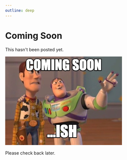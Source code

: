 ```yaml
---
outline: deep
---
```


# Coming Soon

This hasn't been posted yet.

![An image](./images/soon.jpg)

Please check back later.